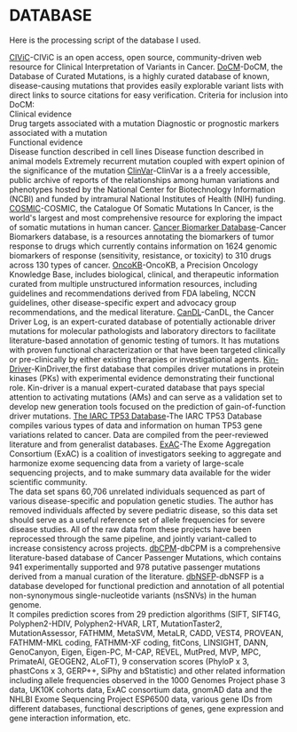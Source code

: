 # DATABASE
Here is the processing script of the database I used.

[CIViC](https://civicdb.org/home)-CIViC is an open access, open source, community-driven web resource for Clinical Interpretation of Variants in Cancer.
[DoCM](http://docm.info/)-DoCM, the Database of Curated Mutations, is a highly curated database of known, disease-causing mutations that provides easily explorable variant lists with direct links to source citations for easy verification.
Criteria for inclusion into DoCM:  
Clinical evidence  
     Drug targets associated with a mutation
     Diagnostic or prognostic markers associated with a mutation  
Functional evidence   
     Disease function described in cell lines
     Disease function described in animal models
     Extremely recurrent mutation coupled with expert opinion of the significance of the mutation
[ClinVar](https://www.ncbi.nlm.nih.gov/clinvar/)-ClinVar is a a freely accessible, public archive of reports of the relationships among human variations and phenotypes hosted by the National Center for Biotechnology Information (NCBI) and funded by intramural National Institutes of Health (NIH) funding.
[COSMIC](https://cancer.sanger.ac.uk/cosmic)-COSMIC, the Catalogue Of Somatic Mutations In Cancer, is the world's largest and most comprehensive resource for exploring the impact of somatic mutations in human cancer.
[Cancer Biomarker Database](https://www.cancergenomeinterpreter.org/biomarkers)-Cancer Biomarkers database, is a resources annotating the biomarkers of tumor response to drugs which currently contains information on 1624 genomic biomarkers of response (sensitivity, resistance, or toxicity) to 310 drugs across 130 types of cancer.
[OncoKB](oncokb.org/)-OncoKB, a Precision Oncology Knowledge Base, includes biological, clinical, and therapeutic information curated from multiple unstructured information resources, including guidelines and recommendations derived from FDA labeling, NCCN guidelines, other disease-specific expert and advocacy group recommendations, and the medical literature.
[CanDL](https://CanDL.osu.edu/)-CanDL, the Cancer Driver Log, is an expert-curated database of potentially actionable driver mutations for molecular pathologists and laboratory directors to facilitate literature-based annotation of genomic testing of tumors. It has mutations with proven functional characterization or that have been targeted clinically or pre-clinically by either existing therapies or investigational agents.
[Kin-Driver](http://kin-driver.leloir.org.ar/index.php)-KinDriver,the first database that compiles driver mutations in protein kinases (PKs) with experimental evidence demonstrating their functional role. Kin-driver is a manual expert-curated database that pays special attention to activating mutations (AMs) and can serve as a validation set to develop new generation tools focused on the prediction of gain-of-function driver mutations.
[The IARC TP53 Database](http://p53.iarc.fr/)-The IARC TP53 Database compiles various types of data and information on human TP53 gene variations related to cancer. Data are compiled from the peer-reviewed literature and from generalist databases.
[ExAC](exac.broadinstitute.org/)-The Exome Aggregation Consortium (ExAC) is a coalition of investigators seeking to aggregate and harmonize exome sequencing data from a variety of large-scale sequencing projects, and to make summary data available for the wider scientific community.  
The data set spans 60,706 unrelated individuals sequenced as part of various disease-specific and population genetic studies. The author has removed individuals affected by severe pediatric disease, so this data set should serve as a useful reference set of allele frequencies for severe disease studies. All of the raw data from these projects have been reprocessed through the same pipeline, and jointly variant-called to increase consistency across projects.
[dbCPM](http://bioinfo.ahu.edu.cn:8080/dbCPM)-dbCPM is a comprehensive literature-based database of Cancer Passenger Mutations, which contains 941 experimentally supported and 978 putative passenger mutations derived from a manual curation of the literature.
[dbNSFP](https://sites.google.com/site/jpopgen/dbNSFP)-dbNSFP is a database developed for functional prediction and annotation of all potential non-synonymous single-nucleotide variants (nsSNVs) in the human genome.  
It compiles prediction scores from 29 prediction algorithms (SIFT, SIFT4G, Polyphen2-HDIV, Polyphen2-HVAR, LRT, MutationTaster2, MutationAssessor, FATHMM, MetaSVM, MetaLR, CADD, VEST4, PROVEAN, FATHMM-MKL coding, FATHMM-XF coding, fitCons, LINSIGHT, DANN, GenoCanyon, Eigen, Eigen-PC, M-CAP, REVEL, MutPred, MVP, MPC, PrimateAI, GEOGEN2, ALoFT), 9 conservation scores (PhyloP x 3, phastCons x 3, GERP++, SiPhy and bStatistic) and other related information including allele frequencies observed in the 1000 Genomes Project phase 3 data, UK10K cohorts data, ExAC consortium data, gnomAD data and the NHLBI Exome Sequencing Project ESP6500 data, various gene IDs from different databases, functional descriptions of genes, gene expression and gene interaction information, etc.
